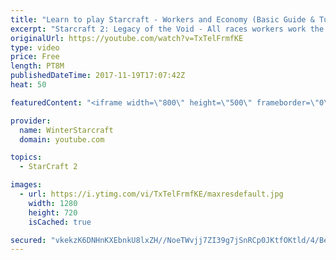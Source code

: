 ```yaml
---
title: "Learn to play Starcraft - Workers and Economy (Basic Guide & Tutorial)"
excerpt: "Starcraft 2: Legacy of the Void - All races workers work the same (mule notwithstanding!)  Wiki on mining: http://wiki.teamliquid.net/starcraft2/Mining_Minerals"
originalUrl: https://youtube.com/watch?v=TxTelFrmfKE
type: video
price: Free
length: PT8M
publishedDateTime: 2017-11-19T17:07:42Z
heat: 50

featuredContent: "<iframe width=\"800\" height=\"500\" frameborder=\"0\" src=\"https://www.youtube.com/embed/TxTelFrmfKE\" allow=\"accelerometer; autoplay; encrypted-media; gyroscope; picture-in-picture\" allowfullscreen></iframe>"

provider:
  name: WinterStarcraft
  domain: youtube.com

topics:
  - StarCraft 2

images:
  - url: https://i.ytimg.com/vi/TxTelFrmfKE/maxresdefault.jpg
    width: 1280
    height: 720
    isCached: true

secured: "vkekzK6DNHnKXEbnkU8lxZH//NoeTWvjj7ZI39g7jSnRCp0JKtfOKtld/4/BeqrL9iJQ/IiJgwL6NdIKpyekieqIkOrB335YCJ0Appec7ZuiS0R9lsdDiLkk/qRwHXradlnkxxzqh/AAxz7no/TspeoKDWXH2/FDToANowcrbQYhQvoCjcimKPpTZlohDQWQMA0dUI8TG4j6NW9ItyKDCcWkjDE8+W99q3Dq3ymqgN+ndLBw0kBor0AUHTmNSkUfx6ncKb5FT43r442cwtR1ed10X+0fJZ5zDStyxEUdReU9Gg0RFTDgHVTYBN7aHUw7MUb50Nvo2pZejGUKlpNzGNjCu5x8E1mFXWFenbDT8tErsD21Rx9l/sRodvMQqaGANRdLgQ2V1P90F6De4Oqu+jrrcXqMFubNYRuk36/pxt0=;b5+joxUddnQ8vYWYSnbvpQ=="
---
```


